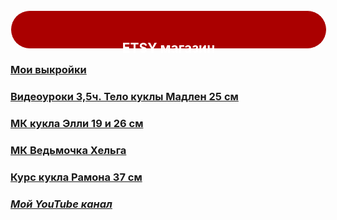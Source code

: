 <div onclick="window.open('https://www.etsy.com/shop/TomirisDoll');" style="cursor:pointer;border-width:1px;border-style:solid;background-color:#aa0000;width:100%;text-align:center;color:#ffffff;-moz-border-radius: 30px;vertical-align: middle;height: 42px;padding-top: 18px;
      -webkit-border-radius:50px;"><h2>ETSY магазин</h2></div>

###    [Мои выкройки](https://www.instagram.com/explore/tags/%D0%B2%D1%8B%D0%BA%D1%80%D0%BE%D0%B9%D0%BA%D0%B0_tomiris)
###    [Видеоуроки 3,5ч. Тело куклы Мадлен 25 см](https://vk.com/club197179972)
###    [МК кукла Элли 19 и 26 см](https://vk.com/club195854179)
###    [МК Ведьмочка Хельга](https://vk.com/club199487143)
###    [Курс кукла Рамона 37 см](https://vk.com/club202358363)


###    **_[Мой YouTube канал](https://www.youtube.com/channel/UCTKcCSqvU8Fucn1ifDGNxIQ/videos)_**




